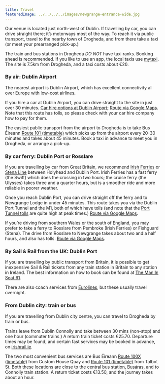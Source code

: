 ```yaml
---
title: Travel
featuredImage: ../../../../images/newgrange-entrance-wide.jpg
---
```


Our venue is located just north-west of Dublin. If travelling by car, you can drive straight there; it&#8217;s motorways most of the way. To reach it via public transport, travel to the nearby town of Drogheda, and from there take a taxi (or meet your prearranged pick-up.)

The train and bus stations in Drogheda <em>DO NOT</em> have taxi ranks. Booking ahead is recommended. If you like to use an app, the local taxis use [mytaxi](https://ie.mytaxi.com/). The site is 7.5km from Drogheda, and a taxi costs about €20.

### By air: Dublin Airport ###

The nearest airport is Dublin Airport, which has excellent connectivity all over Europe with low-cost airlines.

If you hire a car at Dublin Airport, you can drive straight to the site in just over 30 minutes. <a href="https://www.dublinairport.com/to-from-the-airport/car-rental">Car hire options at Dublin Airport</a>; <a href="https://www.google.ie/maps/dir/Dublin+Airport,+Collinstown,+Dublin/Newgrange+Lodge,+Meath/@53.5522181,-6.4649413,11z/am=t/data=!3m1!4b1!4m13!4m12!1m5!1m1!1s0x486711be6993192f:0x55121bb5b725f355!2m2!1d-6.2499098!2d53.4264481!1m5!1m1!1s0x4867389084780dd9:0xe7396a2113c1b9f7!2m2!1d-6.442805!2d53.694565">Route via Google Maps</a>. Note that this route has tolls, so please check with your car hire company how to pay for them.

The easiest public transport from the airport to Drogheda is to take Bus Éireann <a href="http://www.buseireann.ie/timetables/1425901999-101.pdf">Route 101 (timetable)</a> which picks up from the airport every 20-30 minutes and takes about 45 minutes. Book a taxi in advance to meet you in Drogheda, or arrange a pick-up.

### By car ferry: Dublin Port or Rosslare ###

If you are travelling by car from Great Britain, we recommend <a href="http://www.irishferries.com/ie-en/to-ireland-from-britain/">Irish Ferries</a> or <a href="http://www.stenaline.co.uk/ferries-to-ireland">Stena Line</a> between Holyhead and Dublin Port. Irish Ferries has a fast ferry (the Swift) which does the crossing in two hours; the cruise ferry (the Ulysses) takes three and a quarter hours, but is a smoother ride and more reliable in poorer weather.

Once you reach Dublin Port, you can drive straight off the ferry and to Newgrange Lodge in under 45 minutes. This route takes you via the Dublin Port Tunnel and the M1, both of which have tolls (and note that the [Port Tunnel tolls](https://www.dublintunnel.ie/toll-information) are quite high at peak times.) <a href="https://www.google.ie/maps/dir/Dublin+Port,+Dublin/Newgrange+Lodge,+Donore/@53.5262912,-6.6708352,10z/data=!3m1!4b1!4m13!4m12!1m5!1m1!1s0x48670f049052bd5b:0x1800c7a937ea5790!2m2!1d-6.2145028!2d53.3510759!1m5!1m1!1s0x4867389084780dd9:0xeb065d440f83e146!2m2!1d-6.4449396!2d53.6799498?hl=en">Route via Google Maps</a>.

If you&#8217;re driving from southern Wales or the south of England, you may prefer to take a ferry to Rosslare from Pembroke (Irish Ferries) or Fishguard (Stena). The drive from Rosslare to Newgrange takes about two and a half hours, and also has tolls. <a href="https://www.google.ie/maps/dir/Rosslare+Europort/Newgrange+Lodge,+Donore/@52.9824765,-7.0204,9z/data=!3m1!4b1!4m13!4m12!1m5!1m1!1s0x486817429fe45625:0xc4364bd8334cd063!2m2!1d-6.334444!2d52.255556!1m5!1m1!1s0x4867389084780dd9:0xeb065d440f83e146!2m2!1d-6.4449396!2d53.6799498?hl=en">Route via Google Maps</a>.

### By Sail &amp; Rail from the UK: Dublin Port ###

If you are travelling by public transport from Britain, it is possible to get inexpensive Sail &amp; Rail tickets from any train station in Britain to any station in Ireland. The best information on how to book can be found at <a href="http://seat61.com/Ireland.htm">The Man In Seat 61</a>.

There are also coach services from <a href="https://eurolines.buseireann.ie/?returnUrl=_Timetable">Eurolines</a>, but these usually travel overnight.

### From Dublin city: train or bus ###

If you are travelling from Dublin city centre, you can travel to Drogheda by train or bus.

Trains leave from Dublin Connolly and take between 30 mins (non-stop) and one hour (commuter trains.) A return train ticket costs €25.70. Departure times may be found, and certain fast services may be booked in advance, on <a href="http://irishrail.ie">irishrail.ie</a>.

The two most convenient bus services are Bus Éireann <a href="http://www.buseireann.ie/timetables/1425901973-100X.pdf">Route 100X (timetable)</a> from Custom House Quay and <a href="http://www.buseireann.ie/timetables/1425901999-101.pdf">Route 101 (timetable)</a> from Talbot St. Both these locations are close to the central bus station, Busáras, and to Connolly train station. A return ticket costs €13.50, and the journey takes about an hour.

